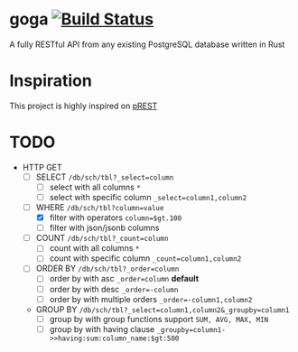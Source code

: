 # goga [![Build Status](https://travis-ci.org/marioidival/goga.svg?branch=master)](https://travis-ci.org/marioidival/goga)
A fully RESTful API from any existing PostgreSQL database written in Rust

# Inspiration

This project is highly inspired on [pREST](https://github.com/nuveo/prest/)


# TODO
- HTTP GET
	- [ ] SELECT `/db/sch/tbl?_select=column`
		- [ ] select with all columns `*`
		- [ ] select with specific column `_select=column1,column2`
	- [ ] WHERE `/db/sch/tbl?column=value`
		- [X] filter with operators `column=$gt.100`
		- [ ] filter with json/jsonb columns
	- [ ] COUNT `/db/sch/tbl?_count=column`
		- [ ] count with all columns `*`
		- [ ] count with specific column `_count=column1,column2`
	- [ ] ORDER BY `/db/sch/tbl?_order=column`
		- [ ] order by with asc `_order=column` __default__
		- [ ] order by with desc `_order=-column`
		- [ ] order by with multiple orders `_order=-column1,column2`
	- GROUP BY `/db/sch/tbl?_select=column1,column2&_groupby=column1`
		- [ ] group by with group functions support `SUM, AVG, MAX, MIN`
		- [ ] group by with having clause `_groupby=column1->>having:sum:column_name:$gt:500`
